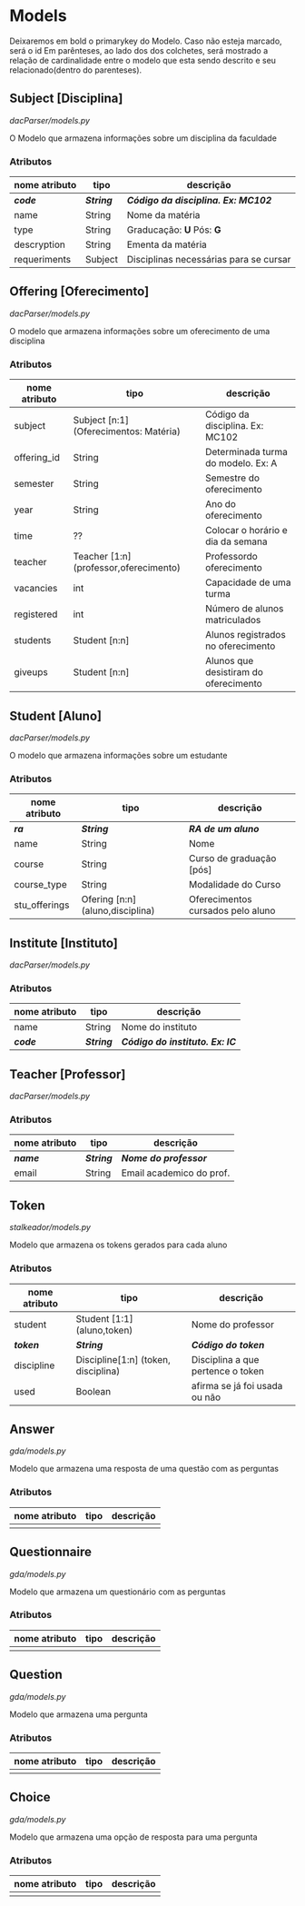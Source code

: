 # Models

Deixaremos em bold o primarykey do Modelo. Caso não esteja marcado, será o id
Em parênteses, ao lado dos dos colchetes, será mostrado a relação de cardinalidade
entre o modelo que esta sendo descrito e seu relacionado(dentro do parenteses).

## **Subject** [Disciplina]
*dacParser/models.py*

O Modelo que armazena informações sobre um disciplina da faculdade

### Atributos
| nome atributo | tipo         | descrição                       |
| ------------- | ------------ | ------------------------------  |
| ***code***    | ***String*** | ***Código da disciplina. Ex: MC102*** |
| name          | String       | Nome da matéria                 |
| type  	    | String       | Graducação: **U** Pós: **G**    |
| descryption   | String       | Ementa da matéria               |
| requeriments  | Subject      | Disciplinas necessárias para se cursar |


## **Offering** [Oferecimento]
*dacParser/models.py*

O modelo que armazena informações sobre um oferecimento de uma disciplina

### Atributos
|nome atributo| tipo          | descrição                          |
| ----------- | ------------- | ---------------------------------- |
| subject     | Subject [n:1] \(Oferecimentos: Matéria\)   | Código da disciplina. Ex: MC102    |
| offering_id  | String        | Determinada turma do modelo. Ex: A |
| semester    | String        | Semestre do oferecimento           |
| year        | String        | Ano do oferecimento                |
| time        | ??            | Colocar o horário e dia da semana  |
| teacher     | Teacher [1:n] \(professor,oferecimento\) | Professordo oferecimento           |
| vacancies   | int           | Capacidade de uma turma              |
| registered  | int           | Número de alunos matriculados        |
| students    | Student [n:n] | Alunos registrados no oferecimento   |
| giveups     | Student [n:n] | Alunos que desistiram do oferecimento|


## **Student** [Aluno]
*dacParser/models.py*

O modelo que armazena informações sobre um estudante

### Atributos
|nome atributo| tipo          | descrição               |
| ----------- | ------------- | ----------------------- |
|***ra***     | ***String***  | ***RA de um aluno***    |
| name        | String        | Nome                    |
| course      | String        | Curso de graduação [pós]|
| course_type | String        | Modalidade do Curso     |
|stu_offerings| Ofering [n:n] \(aluno,disciplina\)| Oferecimentos cursados pelo aluno|


## **Institute** [Instituto]
*dacParser/models.py*


### Atributos
|nome atributo| tipo          | descrição                        |
| ----------- | ------------- | -------------------------------- |  
|    name     | String        | Nome do instituto                |
| ***code***  | ***String***  | ***Código do instituto. Ex: IC***|


## **Teacher** [Professor]
*dacParser/models.py*


### Atributos
|nome atributo| tipo          | descrição           |
| ----------- | ------------- | ------------------- |
|   ***name***| ***String***  | ***Nome do professor***   |
| email       | String        | Email academico do prof.|


## **Token**
*stalkeador/models.py*

Modelo que armazena os tokens gerados para cada aluno

### Atributos
|nome atributo| tipo          | descrição                           |
| ----------- | ------------- | ----------------------------------- |
|   student   | Student [1:1] \(aluno,token\)| Nome do professor                   |
| ***token*** | ***String***  | ***Código do token***               |
|  discipline |Discipline[1:n] \(token, disciplina\) | Disciplina a que pertence o token   |
|     used    | Boolean       | afirma se já foi usada ou não       |


## **Answer**
*gda/models.py*

Modelo que armazena uma resposta de uma questão com as perguntas

### Atributos
|nome atributo| tipo          | descrição                           |
| ----------- | ------------- | ----------------------------------- |
|             |               |                                     |


## **Questionnaire**
*gda/models.py*

Modelo que armazena um questionário com as perguntas

### Atributos
|nome atributo| tipo          | descrição                           |
| ----------- | ------------- | ----------------------------------- |
|             |               |                                     |


## **Question**
*gda/models.py*

Modelo que armazena uma pergunta

### Atributos
|nome atributo| tipo          | descrição                           |
| ----------- | ------------- | ----------------------------------- |
|             |               |                                     |


## **Choice**
*gda/models.py*

Modelo que armazena uma opção de resposta para uma pergunta

### Atributos
|nome atributo| tipo          | descrição                           |
| ----------- | ------------- | ----------------------------------- |
|             |               |                                     |
